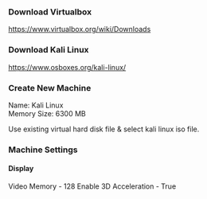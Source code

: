 ### Download Virtualbox
https://www.virtualbox.org/wiki/Downloads

### Download Kali Linux
https://www.osboxes.org/kali-linux/

### Create New Machine
Name: Kali Linux  
Memory Size: 6300 MB  

Use existing virtual hard disk file & select kali linux iso file.  

### Machine Settings
#### Display  
Video Memory - 128
Enable 3D Acceleration - True
